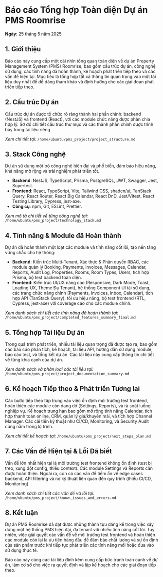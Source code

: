 # Báo cáo Tổng hợp Toàn diện Dự án PMS Roomrise

**Ngày:** 25 tháng 5 năm 2025

## 1. Giới thiệu

Báo cáo này cung cấp một cái nhìn tổng quan toàn diện về dự án Property Management System (PMS) Roomrise, bao gồm cấu trúc dự án, công nghệ sử dụng, các tính năng đã hoàn thành, kế hoạch phát triển tiếp theo và các vấn đề hiện tại. Mục tiêu là tổng hợp tất cả thông tin quan trọng vào một tài liệu duy nhất để dễ dàng tham khảo và định hướng cho các giai đoạn phát triển tiếp theo.

## 2. Cấu trúc Dự án

Cấu trúc dự án được tổ chức rõ ràng thành hai phần chính: backend (NestJS) và frontend (React), với các module chức năng được phân chia hợp lý. Sơ đồ chi tiết cấu trúc thư mục và các thành phần chính được trình bày trong tài liệu riêng.

*Xem chi tiết tại:* `/home/ubuntu/pms_project/project_structure.md`

## 3. Stack Công nghệ

Dự án sử dụng một bộ công nghệ hiện đại và phổ biến, đảm bảo hiệu năng, khả năng mở rộng và trải nghiệm phát triển tốt.

- **Backend**: NestJS, TypeScript, Prisma, PostgreSQL, JWT, Swagger, Jest, Supertest.
- **Frontend**: React, TypeScript, Vite, Tailwind CSS, shadcn/ui, TanStack Query, React Router, React Big Calendar, React DnD, Jest/Vitest, React Testing Library, Cypress, jest-axe.
- **Công cụ**: npm, Git, ESLint, Prettier.

*Xem mô tả chi tiết về từng công nghệ tại:* `/home/ubuntu/pms_project/technology_stack.md`

## 4. Tính năng & Module đã Hoàn thành

Dự án đã hoàn thành một loạt các module và tính năng cốt lõi, tạo nền tảng vững chắc cho hệ thống:

- **Backend**: Kiến trúc Multi-Tenant, Xác thực & Phân quyền RBAC, các module quản lý Booking, Payments, Invoices, Messages, Calendar, Reports, Audit Log, Properties, Rooms, Room Types, Users, tích hợp Prisma, bộ test backend toàn diện.
- **Frontend**: Kiến trúc UI/UX nâng cao (Responsive, Dark Mode, Toast, Loading UX, Theme Đa Tenant), hệ thống Component UI tái sử dụng, các trang chức năng chính (Payments, Invoices, Inbox, Calendar), tích hợp API (TanStack Query), tối ưu hiệu năng, bộ test frontend (RTL, Cypress, jest-axe) với coverage cao cho các module chính.

*Xem danh sách chi tiết các tính năng đã hoàn thành tại:* `/home/ubuntu/pms_project/completed_features_summary_final.md`

## 5. Tổng hợp Tài liệu Dự án

Trong quá trình phát triển, nhiều tài liệu quan trọng đã được tạo ra, bao gồm các báo cáo phân tích, kế hoạch, tài liệu API, hướng dẫn sử dụng module, báo cáo test, và tổng kết dự án. Các tài liệu này cung cấp thông tin chi tiết về từng khía cạnh của dự án.

*Xem danh sách và phân loại các tài liệu tại:* `/home/ubuntu/pms_project/project_documentation_summary.md`

## 6. Kế hoạch Tiếp theo & Phát triển Tương lai

Các bước tiếp theo tập trung vào việc ổn định môi trường test frontend, hoàn thiện các module còn dang dở (Settings, Reports), và rà soát luồng nghiệp vụ. Kế hoạch trung hạn bao gồm mở rộng tính năng Calendar, tích hợp thanh toán online, CRM, quản lý giá/khuyến mãi, và tích hợp Channel Manager. Các cải tiến kỹ thuật như CI/CD, Monitoring, và Security Audit cũng nằm trong lộ trình.

*Xem chi tiết kế hoạch tại:* `/home/ubuntu/pms_project/next_steps_plan.md`

## 7. Các Vấn đề Hiện tại & Lỗi Đã biết

Vấn đề lớn nhất hiện tại là môi trường test frontend không ổn định (test bị treo, xung đột config, thiếu context). Các module Settings và Reports cần được hoàn thiện. Ngoài ra, còn có các vấn đề tiềm ẩn về edge cases backend, API filtering và nợ kỹ thuật liên quan đến quy trình (thiếu CI/CD, Monitoring).

*Xem danh sách chi tiết các vấn đề và lỗi tại:* `/home/ubuntu/pms_project/known_issues_and_errors.md`

## 8. Kết luận

Dự án PMS Roomrise đã đạt được những thành tựu đáng kể trong việc xây dựng một hệ thống PMS hiện đại, đa tenant với nhiều tính năng cốt lõi. Tuy nhiên, việc giải quyết các vấn đề về môi trường test frontend và hoàn thiện các module còn lại là ưu tiên hàng đầu để đảm bảo chất lượng và sự ổn định của sản phẩm trước khi tiếp tục phát triển các tính năng mới hoặc đưa vào sử dụng thực tế.

Báo cáo này cùng các tài liệu đính kèm cung cấp bức tranh toàn cảnh về dự án, làm cơ sở cho việc ra quyết định và lập kế hoạch cho các giai đoạn tiếp theo.
